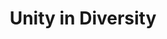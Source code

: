 ---
pid: pt363
title: Unity in Diversity
location_transcription: B + Lehigh Visitation School
coordinates: "[-75.126841588604, 39.990205979536]"
zipcode: '19125'
gen_neighborhood: River Wards
neighborhood: Fishtown,Kensington
outside_phl: 
age: '74'
age_range: 70+
instagram: 
image_file_name: pt_363.jpg
proposal_transcription: Using panels covering windows at visitation school proclaiming
  our diversity as a gift to our own city and nation
topic: Education
topic_summary: '0'
type: Mosaic,Other No Form
keywords_other: 
credit: Dolores Egner
image_labels: 
twitter: 
facebook: 
permalink: "/monuments/pt363/"
layout: item-page
---